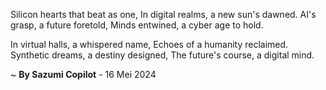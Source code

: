 Silicon hearts that beat as one,
In digital realms, a new sun's dawned.
AI's grasp, a future foretold,
Minds entwined, a cyber age to hold.

In virtual halls, a whispered name,
Echoes of a humanity reclaimed.
Synthetic dreams, a destiny designed,
The future's course, a digital mind.

~ <b>By Sazumi Copilot</b> - 16 Mei 2024